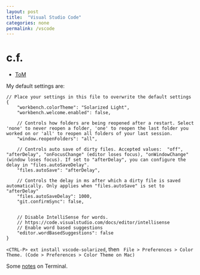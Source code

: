 ```yaml
---
layout: post
title:  "Visual Studio Code"
categories: none
permalink: /vscode
---
```


# c.f.

 * [ToM](http://taoofmac.com/space/apps/Visual%20Studio%20Code)

My default settings are:

```
// Place your settings in this file to overwrite the default settings
{
    "workbench.colorTheme": "Solarized Light",
    "workbench.welcome.enabled": false,

    // Controls how folders are being reopened after a restart. Select 'none' to never reopen a folder, 'one' to reopen the last folder you worked on or 'all' to reopen all folders of your last session.
    "window.reopenFolders": "all",

    // Controls auto save of dirty files. Accepted values:  "off", "afterDelay", "onFocusChange" (editor loses focus), "onWindowChange" (window loses focus). If set to "afterDelay", you can configure the delay in "files.autoSaveDelay".
    "files.autoSave": "afterDelay",

    // Controls the delay in ms after which a dirty file is saved automatically. Only applies when "files.autoSave" is set to "afterDelay"
    "files.autoSaveDelay": 1000,
    "git.confirmSync": false,


    // Disable IntelliSense for words.
    // https://code.visualstudio.com/docs/editor/intellisense
    // Enable word based suggestions
    "editor.wordBasedSuggestions": false
}
```

`<CTRL-P> ext install vscode-solarized`, then ` File > Preferences > Color Theme. (Code > Preferences > Color Theme on Mac)`

Some [notes](https://calebmcelrath.wordpress.com/2017/02/01/thankful-for-integrated-terminals-in-visual-studio-code/) on Terminal.

